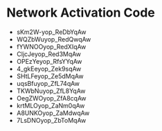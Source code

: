 # Network Activation Code
* sKm2W-yop_ReDbYqAw
* WQZbWuyop_RedQwqAw
* fYWNOOyop_RedXIqAw
* CljcJeyop_Red3MqAw
* OPEzYeyop_RfsYYqAw
* 4_gkEeyop_Zek9sqAw
* SHtLFeyop_Ze5dMqAw
* uqsBfuyop_ZfL74qAw
* TKWbNuyop_ZfL8YqAw
* OegZWOyop_ZfA8cqAw
* krtMLOyop_ZaNm0qAw
* A8UNKOyop_ZaMdwqAw
* 7LsDNOyop_ZbToMqAw